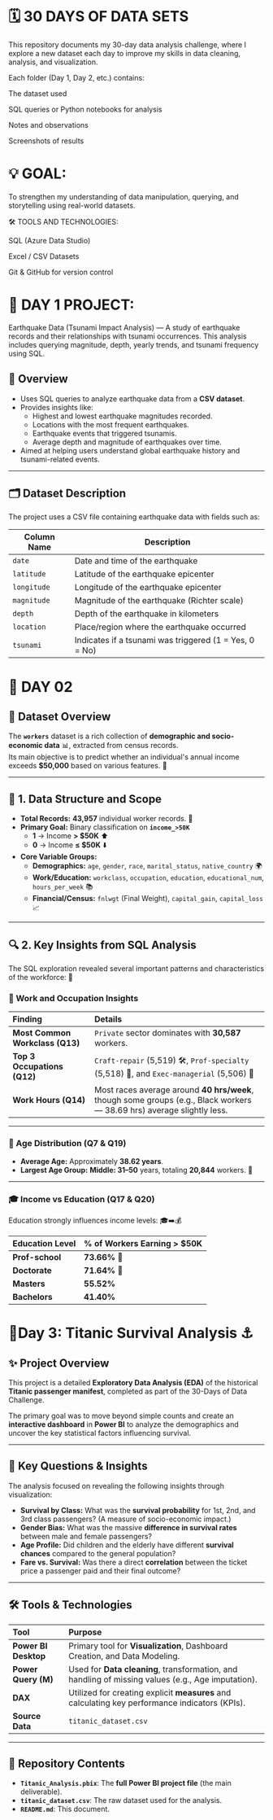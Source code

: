 # 🗓️ 30 DAYS OF DATA SETS

This repository documents my 30-day data analysis challenge, where I explore a new dataset each day to improve my skills in data cleaning, analysis, and visualization.

Each folder (Day 1, Day 2, etc.) contains:

The dataset used

SQL queries or Python notebooks for analysis

Notes and observations

Screenshots of results

# 💡 GOAL:
To strengthen my understanding of data manipulation, querying, and storytelling using real-world datasets.

🛠️ TOOLS AND TECHNOLOGIES:

SQL (Azure Data Studio)

Excel / CSV Datasets

Git & GitHub for version control

# 📅 DAY 1 PROJECT:
Earthquake Data (Tsunami Impact Analysis) — A study of earthquake records and their relationships with tsunami occurrences. This analysis includes querying magnitude, depth, yearly trends, and tsunami frequency using SQL.

## 📌 **Overview**

- Uses SQL queries to analyze earthquake data from a **CSV dataset**.
- Provides insights like:
  - Highest and lowest earthquake magnitudes recorded.
  - Locations with the most frequent earthquakes.
  - Earthquake events that triggered tsunamis.
  - Average depth and magnitude of earthquakes over time.
- Aimed at helping users understand global earthquake history and tsunami-related events.

---

## 🗂 **Dataset Description**

The project uses a CSV file containing earthquake data with fields such as:

| Column Name       | Description                                  |
|-------------------|----------------------------------------------|
| `date`            | Date and time of the earthquake              |
| `latitude`        | Latitude of the earthquake epicenter         |
| `longitude`       | Longitude of the earthquake epicenter        |
| `magnitude`       | Magnitude of the earthquake (Richter scale) |
| `depth`           | Depth of the earthquake in kilometers        |
| `location`        | Place/region where the earthquake occurred   |
| `tsunami`         | Indicates if a tsunami was triggered (1 = Yes, 0 = No) |

# 📆 DAY 02 

## 📘 Dataset Overview
The **`workers`** dataset is a rich collection of **demographic and socio-economic data** 📊, extracted from census records.  
Its main objective is to predict whether an individual's annual income exceeds **$50,000** based on various features. 🎯

---

## 🧱 1. Data Structure and Scope

- **Total Records:** **43,957** individual worker records. 🤯  
- **Primary Goal:** Binary classification on **`income_>50K`**  
  - **1** → Income **> $50K** ⬆️  
  - **0** → Income **≤ $50K** ⬇️  
- **Core Variable Groups:**
  - **Demographics:** `age`, `gender`, `race`, `marital_status`, `native_country` 🌍  
  - **Work/Education:** `workclass`, `occupation`, `education`, `educational_num`, `hours_per_week` 📚  
  - **Financial/Census:** `fnlwgt` (Final Weight), `capital_gain`, `capital_loss` 📈  

---

## 🔍 2. Key Insights from SQL Analysis

The SQL exploration revealed several important patterns and characteristics of the workforce: 🧐

### 🏢 Work and Occupation Insights

| Finding | Details |
| :--- | :--- |
| **Most Common Workclass (Q13)** | `Private` sector dominates with **30,587** workers. |
| **Top 3 Occupations (Q12)** | `Craft-repair` (5,519) 🛠️, `Prof-specialty` (5,518) 🔬, and `Exec-managerial` (5,506) 👔 |
| **Work Hours (Q14)** | Most races average around **40 hrs/week**, though some groups (e.g., Black workers — 38.69 hrs) average slightly less. |

---

### 🎂 Age Distribution (Q7 & Q19)

- **Average Age:** Approximately **38.62 years**.  
- **Largest Age Group:** **Middle: 31–50** years, totaling **20,844** workers. 💪  

---

### 🎓 Income vs Education (Q17 & Q20)

Education strongly influences income levels: 🎓➡️💰  

| Education Level | % of Workers Earning > $50K |
| :--- | :--- |
| **Prof-school** | **73.66%** 🥇 |
| **Doctorate** | **71.64%** 🚀 |
| **Masters** | **55.52%** |
| **Bachelors** | **41.40%** |

# 📆Day 3: Titanic Survival Analysis ⚓

## ✨ Project Overview

This project is a detailed **Exploratory Data Analysis (EDA)** of the historical **Titanic passenger manifest**, completed as part of the 30-Days of Data Challenge.

The primary goal was to move beyond simple counts and create an **interactive dashboard** in **Power BI** to analyze the demographics and uncover the key statistical factors influencing survival.

---

## 🎯 Key Questions & Insights

The analysis focused on revealing the following insights through visualization:

* **Survival by Class:** What was the **survival probability** for 1st, 2nd, and 3rd class passengers? (A measure of socio-economic impact.)
* **Gender Bias:** What was the massive **difference in survival rates** between male and female passengers?
* **Age Profile:** Did children and the elderly have different **survival chances** compared to the general population?
* **Fare vs. Survival:** Was there a direct **correlation** between the ticket price a passenger paid and their final outcome?

---

## 🛠️ Tools & Technologies

| Tool | Purpose |
| :--- | :--- |
| **Power BI Desktop** | Primary tool for **Visualization**, Dashboard Creation, and Data Modeling. |
| **Power Query (M)** | Used for **Data cleaning**, transformation, and handling of missing values (e.g., Age imputation). |
| **DAX** | Utilized for creating explicit **measures** and calculating key performance indicators (KPIs). |
| **Source Data** | `titanic_dataset.csv` |

---


## 📁 Repository Contents

* **`Titanic_Analysis.pbix`**: The **full Power BI project file** (the main deliverable).
* **`titanic_dataset.csv`**: The raw dataset used for the analysis.
* **`README.md`**: This document.
